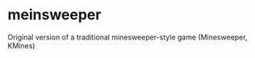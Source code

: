 meinsweeper
===========

Original version of a traditional minesweeper-style game (Minesweeper, KMines)
